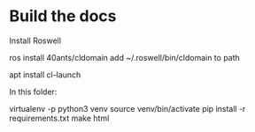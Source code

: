 # Build the docs

Install Roswell

ros install 40ants/cldomain
add ~/.roswell/bin/cldomain to path

apt install cl-launch

In this folder:

virtualenv -p python3 venv
source venv/bin/activate
pip install -r requirements.txt
make html
